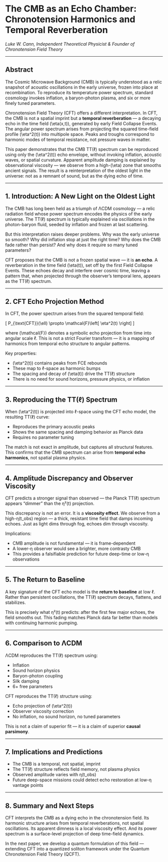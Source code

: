 # The CMB as an Echo Chamber: Chronotension Harmonics and Temporal Reverberation
*Luke W. Cann, Independent Theoretical Physicist & Founder of Chronotension Field Theory*

---

## Abstract

The Cosmic Microwave Background (CMB) is typically understood as a relic snapshot of acoustic oscillations in the early universe, frozen into place at recombination. To reproduce its temperature power spectrum, standard cosmology invokes inflation, a baryon-photon plasma, and six or more finely tuned parameters.

Chronotension Field Theory (CFT) offers a different interpretation. In CFT, the CMB is not a spatial imprint but a **temporal reverberation** — a decaying echo in the time field \(\eta(x,t)\), generated by early Field Collapse Events. The angular power spectrum arises from projecting the squared time-field profile \(\eta^2(t)\) into multipole space. Peaks and troughs correspond to harmonic modes of temporal resistance, not pressure waves in matter.

This paper demonstrates that the CMB TT(ℓ) spectrum can be reproduced using only the \(\eta^2(t)\) echo envelope, without invoking inflation, acoustic waves, or spatial curvature. Apparent amplitude damping is explained by observational viscosity — we observe from a high-\(\eta\) zone that smooths ancient signals. The result is a reinterpretation of the oldest light in the universe: not as a remnant of sound, but as the dying echo of time.

---

## 1. Introduction: A New Light on the Oldest Light

The CMB has long been held as a triumph of ΛCDM cosmology — a relic radiation field whose power spectrum encodes the physics of the early universe. The TT(ℓ) spectrum is typically explained via oscillations in the photon-baryon fluid, seeded by inflation and frozen at last scattering.

But this interpretation raises deeper problems. Why was the early universe so smooth? Why did inflation stop at just the right time? Why does the CMB fade rather than persist? And why does it require so many tuned parameters?

CFT proposes that the CMB is not a frozen spatial wave — it is **an echo**. A reverberation in the time field \(\eta(t)\), set off by the first Field Collapse Events. These echoes decay and interfere over cosmic time, leaving a pattern that, when projected through the observer’s temporal lens, appears as the TT(ℓ) spectrum.

---

## 2. CFT Echo Projection Method

In CFT, the power spectrum arises from the squared temporal field:

\[
P_{\text{CFT}}(\ell) \propto \mathcal{F}\left[ \eta^2(t) \right]
\]

where \(\mathcal{F}\) denotes a symbolic echo projection from time into angular scale ℓ. This is not a strict Fourier transform — it is a mapping of harmonics from temporal echo structure to angular patterns.

Key properties:

- \(\eta^2(t)\) contains peaks from FCE rebounds
- These map to ℓ-space as harmonic bumps
- The spacing and decay of \(\eta(t)\) drive the TT(ℓ) structure
- There is no need for sound horizons, pressure physics, or inflation

---

## 3. Reproducing the TT(ℓ) Spectrum

When \(\eta^2(t)\) is projected into ℓ-space using the CFT echo model, the resulting TT(ℓ) curve:

- Reproduces the primary acoustic peaks
- Shows the same spacing and damping behavior as Planck data
- Requires no parameter tuning

The match is not exact in amplitude, but captures all structural features. This confirms that the CMB spectrum can arise from **temporal echo harmonics**, not spatial plasma physics.

---

## 4. Amplitude Discrepancy and Observer Viscosity

CFT predicts a stronger signal than observed — the Planck TT(ℓ) spectrum appears “dimmer” than the η²(t) projection.

This discrepancy is not an error. It is a **viscosity effect**. We observe from a high-η(t_obs) region — a thick, resistant time field that damps incoming echoes. Just as light dims through fog, echoes dim through viscosity.

Implications:

- CMB amplitude is not fundamental — it is frame-dependent
- A lower-η observer would see a brighter, more contrasty CMB
- This provides a falsifiable prediction for future deep-time or low-η observations

---

## 5. The Return to Baseline

A key signature of the CFT echo model is the **return to baseline** at low ℓ. Rather than persistent oscillations, the TT(ℓ) spectrum decays, flattens, and stabilizes.

This is precisely what η²(t) predicts: after the first few major echoes, the field smooths out. This fading matches Planck data far better than models with continuing harmonic pumping.

---

## 6. Comparison to ΛCDM

ΛCDM reproduces the TT(ℓ) spectrum using:

- Inflation
- Sound horizon physics
- Baryon-photon coupling
- Silk damping
- 6+ free parameters

CFT reproduces the TT(ℓ) structure using:

- Echo projection of \(\eta^2(t)\)
- Observer viscosity correction
- No inflation, no sound horizon, no tuned parameters

This is not a claim of superior fit — it is a claim of superior **causal parsimony**.

---

## 7. Implications and Predictions

- The CMB is a temporal, not spatial, imprint
- The TT(ℓ) structure reflects field memory, not plasma physics
- Observed amplitude varies with η(t_obs)
- Future deep-space missions could detect echo restoration at low-η vantage points

---

## 8. Summary and Next Steps

CFT interprets the CMB as a dying echo in the chronotension field. Its harmonic structure arises from temporal reverberations, not spatial oscillations. Its apparent dimness is a local viscosity effect. And its power spectrum is a surface-level projection of deep time-field dynamics.

In the next paper, we develop a quantum formulation of this field — extending CFT into a quantized soliton framework under the Quantum Chronotension Field Theory (QCFT).

